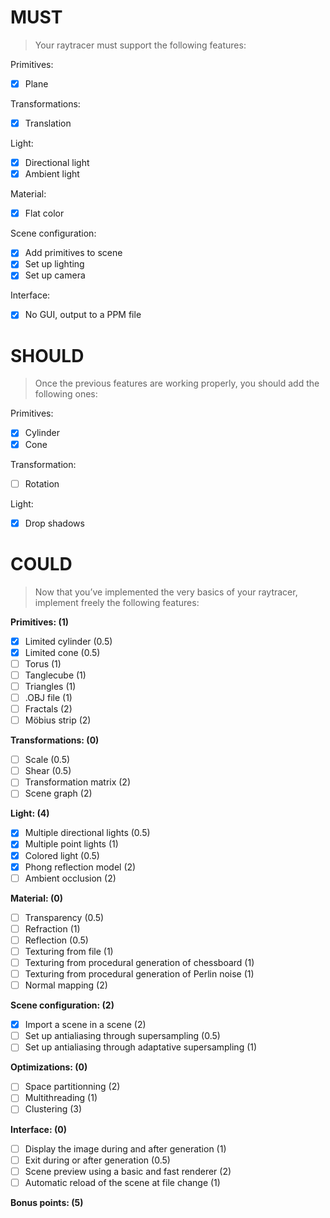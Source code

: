 # MUST
> Your raytracer must support the following features:

Primitives:
- [x] Plane

Transformations:
- [x] Translation

Light:
- [x] Directional light
- [x] Ambient light

Material:
- [x] Flat color

Scene configuration:
- [x] Add primitives to scene
- [x] Set up lighting
- [x] Set up camera

Interface:
- [x] No GUI, output to a PPM file

# SHOULD
> Once the previous features are working properly, you should add the following ones:

Primitives:
- [x] Cylinder
- [x] Cone

Transformation:
- [ ] Rotation

Light:
- [x] Drop shadows

# COULD
> Now that you’ve implemented the very basics of your raytracer, implement freely the following features:

**Primitives: (1)**
- [x] Limited cylinder (0.5)
- [x] Limited cone (0.5)
- [ ] Torus (1)
- [ ] Tanglecube (1)
- [ ] Triangles (1)
- [ ] .OBJ file (1)
- [ ] Fractals (2)
- [ ] Möbius strip (2)

**Transformations: (0)**
- [ ] Scale (0.5)
- [ ] Shear (0.5)
- [ ] Transformation matrix (2)
- [ ] Scene graph (2)

**Light: (4)**
- [x] Multiple directional lights (0.5)
- [x] Multiple point lights (1)
- [x] Colored light (0.5)
- [x] Phong reflection model (2)
- [ ] Ambient occlusion (2)

**Material: (0)**
- [ ] Transparency (0.5)
- [ ] Refraction (1)
- [ ] Reflection (0.5)
- [ ] Texturing from file (1)
- [ ] Texturing from procedural generation of chessboard (1)
- [ ] Texturing from procedural generation of Perlin noise (1)
- [ ] Normal mapping (2)

**Scene configuration: (2)**
- [x] Import a scene in a scene (2)
- [ ] Set up antialiasing through supersampling (0.5)
- [ ] Set up antialiasing through adaptative supersampling (1)

**Optimizations: (0)**
- [ ] Space partitionning (2)
- [ ] Multithreading (1)
- [ ] Clustering (3)

**Interface: (0)**
- [ ] Display the image during and after generation (1)
- [ ] Exit during or after generation (0.5)
- [ ] Scene preview using a basic and fast renderer (2)
- [ ] Automatic reload of the scene at file change (1)

**Bonus points: (5)**
